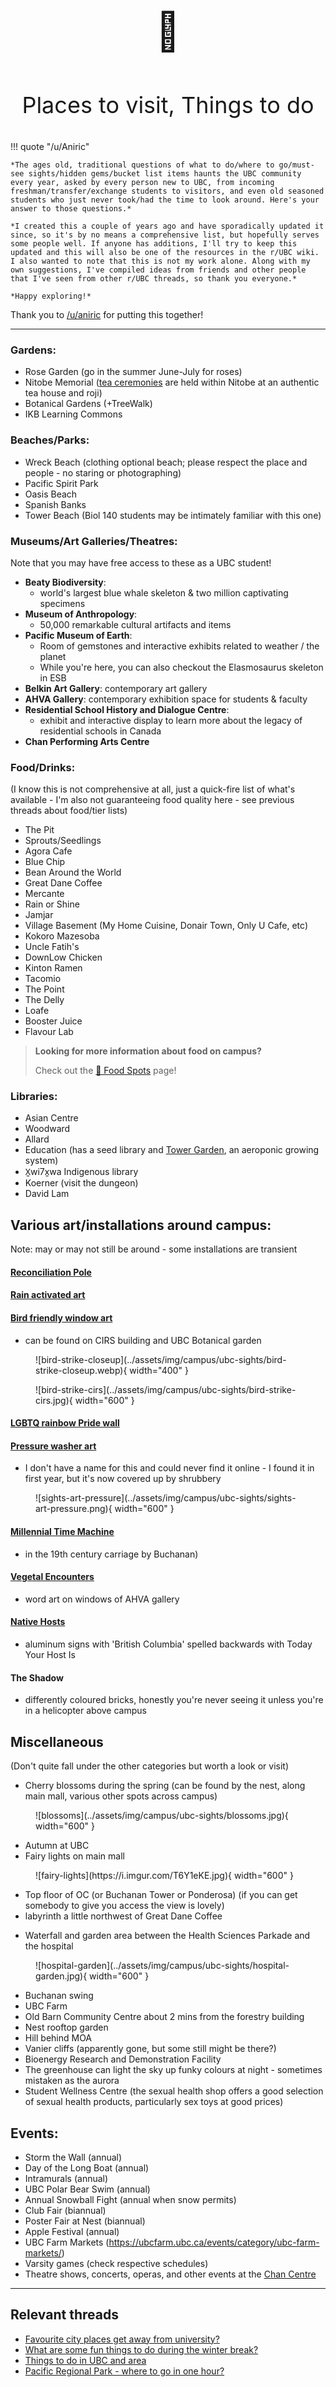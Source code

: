 #

<p align="center" style="font-size:60px;">👟</p>
<p align="center" style="font-size:36px;">Places to visit,  Things to do</p>



!!! quote "/u/Aniric"

    *The ages old, traditional questions of what to do/where to go/must-see sights/hidden gems/bucket list items haunts the UBC community every year, asked by every person new to UBC, from incoming freshman/transfer/exchange students to visitors, and even old seasoned students who just never took/had the time to look around. Here's your answer to those questions.*

    *I created this a couple of years ago and have sporadically updated it since, so it's by no means a comprehensive list, but hopefully serves some people well. If anyone has additions, I'll try to keep this updated and this will also be one of the resources in the r/UBC wiki. I also wanted to note that this is not my work alone. Along with my own suggestions, I've compiled ideas from friends and other people that I've seen from other r/UBC threads, so thank you everyone.*

    *Happy exploring!*

Thank you to [/u/aniric](https://www.reddit.com/user/aniric) for putting this together!

---


### Gardens:
* Rose Garden (go in the summer June-July for roses)
* Nitobe Memorial ([tea ceremonies](https://botanicalgarden.ubc.ca/visit/nitobe-memorial-garden/the-tea-house-and-roji/) are held within Nitobe at an authentic tea house and roji)
* Botanical Gardens (+TreeWalk)
* IKB Learning Commons

### Beaches/Parks:
* Wreck Beach (clothing optional beach; please respect the place and people - no staring or photographing)
* Pacific Spirit Park
* Oasis Beach
* Spanish Banks
* Tower Beach (Biol 140 students may be intimately familiar with this one)

### Museums/Art Galleries/Theatres:
Note that you may have free access to these as a UBC student!

* **Beaty Biodiversity**: 
    - world's largest blue whale skeleton & two million captivating specimens
* **Museum of Anthropology**: 
    - 50,000 remarkable cultural artifacts and items
* **Pacific Museum of Earth**: 
    - Room of gemstones and interactive exhibits related to weather / the planet
    - While you're here, you can also checkout the Elasmosaurus skeleton in ESB
* **Belkin Art Gallery**: contemporary art gallery
* **AHVA Gallery**: contemporary exhibition space for students & faculty
* **Residential School History and Dialogue Centre**:
    - exhibit and interactive display to learn more about the legacy of residential schools in Canada
* **Chan Performing Arts Centre**

### Food/Drinks:
(I know this is not comprehensive at all, just a quick-fire list of what's available - I'm also not guaranteeing food quality here - see previous threads about food/tier lists)

* The Pit
* Sprouts/Seedlings
* Agora Cafe
* Blue Chip
* Bean Around the World
* Great Dane Coffee
* Mercante
* Rain or Shine
* Jamjar
* Village Basement (My Home Cuisine, Donair Town, Only U Cafe, etc)
* Kokoro Mazesoba
* Uncle Fatih's
* DownLow Chicken
* Kinton Ramen
* Tacomio
* The Point
* The Delly
* Loafe
* Booster Juice
* Flavour Lab

> **Looking for more information about food on campus?**
> 
>  Check out the [🍴 Food Spots](./food.md) page!

### Libraries:
* Asian Centre
* Woodward 
* Allard
* Education (has a seed library and [Tower Garden](https://education.library.ubc.ca/blog/visit-the-tower-garden-winner-of-the-ubc-library-innovation-grant/), an aeroponic growing system)
* X̱wi7x̱wa Indigenous library
* Koerner (visit the dungeon)
* David Lam

## Various art/installations around campus:

Note: may or may not still be around - some installations are transient

#### [Reconciliation Pole](https://students.ubc.ca/ubclife/what-reconciliation-pole) 

#### [Rain activated art ](https://www.youtube.com/watch?v=1FTKS-dXC2o)

#### [Bird friendly window art](https://sustain.ubc.ca/stories/bird-friendly-art-saves-feathered-lives)
- can be found on CIRS building and UBC Botanical garden

<figure markdown>
  ![bird-strike-closeup](../assets/img/campus/ubc-sights/bird-strike-closeup.webp){ width="400" }
</figure>

<figure markdown>
  ![bird-strike-cirs](../assets/img/campus/ubc-sights/bird-strike-cirs.jpg){ width="600" }
</figure>

#### [LGBTQ rainbow Pride wall ](https://news.ubc.ca/2018/10/15/ubc-officially-unveils-pride-installation-at-heart-of-campus-today/)

#### [Pressure washer art](https://imgur.com/7j7UCSf) 
- I don't have a name for this and could never find it online - I found it in first year, but it's now covered up by shrubbery


<figure markdown>
  ![sights-art-pressure](../assets/img/campus/ubc-sights/sights-art-pressure.png){ width="600" }
</figure>


#### [Millennial Time Machine](https://ahva.ubc.ca/events/event/rodney-grahams-millennial-time-machine/) 
- in the 19th century carriage by Buchanan)

#### [Vegetal Encounters](https://www.hollyschmidt.ca/vegetal-encounters)
- word art on windows of AHVA gallery

#### [Native Hosts](https://belkin.ubc.ca/collections/#hock-e-aye-vi-edgar-heap-of-birds-native-hosts) 
- aluminum signs with 'British Columbia' spelled backwards with Today Your Host Is

#### The Shadow 
- differently coloured bricks, honestly you're never seeing it unless you're in a helicopter above campus







## Miscellaneous
(Don't quite fall under the other categories but worth a look or visit)

- Cherry blossoms during the spring (can be found by the nest, along main mall, various other spots across campus)

<figure markdown>
  ![blossoms](../assets/img/campus/ubc-sights/blossoms.jpg){ width="600" }
</figure>

- Autumn at UBC
- Fairy lights on main mall

<figure markdown>
  ![fairy-lights](https://i.imgur.com/T6Y1eKE.jpg){ width="600" }
</figure>
  
* Top floor of OC (or Buchanan Tower or Ponderosa) (if you can get somebody to give you access the view is lovely)
* labyrinth a little northwest of Great Dane Coffee
- Waterfall and garden area between the Health Sciences Parkade and the hospital

<figure markdown>
  ![hospital-garden](../assets/img/campus/ubc-sights/hospital-garden.jpg){ width="600" }
</figure>

* Buchanan swing
* UBC Farm
* Old Barn Community Centre about 2 mins from the forestry building
* Nest rooftop garden
* Hill behind MOA
* Vanier cliffs (apparently gone, but some still might be there?)
* Bioenergy Research and Demonstration Facility 
* The greenhouse can light the sky up funky colours at night - sometimes mistaken as the aurora 
* Student Wellness Centre (the sexual health shop offers a good selection of sexual health products, particularly sex toys at good prices)

## Events:
* Storm the Wall (annual)
* Day of the Long Boat (annual)
* Intramurals (annual)
* UBC Polar Bear Swim (annual)
* Annual Snowball Fight (annual when snow permits)
* Club Fair (biannual)
* Poster Fair at Nest (biannual)
* Apple Festival (annual)
* UBC Farm Markets (https://ubcfarm.ubc.ca/events/category/ubc-farm-markets/)
* Varsity games (check respective schedules)
* Theatre shows, concerts, operas, and other events at the [Chan Centre](https://chancentre.com/events/)


---

## Relevant threads
- [Favourite city places get away from university?](https://old.reddit.com/r/UBC/comments/ek3p60/favourite_city_places_get_away_from_university/)
- [What are some fun things to do during the winter break?](https://old.reddit.com/r/UBC/comments/3wmlim/what_are_some_fun_things_to_do_during_the_winter/)
- [Things to do in UBC and area](https://old.reddit.com/r/UBC/comments/34r9cg/things_to_do_in_ubc_and_area/)
- [Pacific Regional Park - where to go in one hour?](https://old.reddit.com/r/UBC/comments/a203zz/pacific_regional_park_where_to_go_in_one_hour/)
